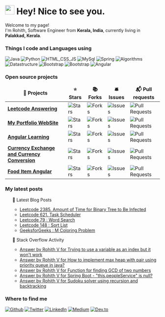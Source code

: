 <h1><img src="https://emojis.slackmojis.com/emojis/images/1531849430/4246/blob-sunglasses.gif?1531849430" width="30"/> Hey! Nice to see you.</h1>


<p>Welcome to my page! </br> I'm Rohith, Software Engineer from <b>Kerala, India</b>, currently living in <b>Palakkad, Kerala</b>. </p>
<h3>Things I code and Languages using</h3>
<p>
  <img alt="Java" src="https://img.shields.io/badge/Java-Java-blue" />
  <img alt="Python" src="https://img.shields.io/badge/Python-Python-red" /> 
  <img alt="HTML_CSS_JS" src="https://img.shields.io/badge/HTML--CSS--JS-HTML--CSS--JS-lightgrey" />
  <img alt="MySql" src="https://img.shields.io/badge/MySql-MySql-orange" />
  <img alt="Spring" src="https://img.shields.io/badge/Spring-Spring-brightgreen" />
  <img alt="Algorithms" src="https://img.shields.io/badge/Algorithms-Algorithms-green" />
  <img alt="Datastructure" src="https://img.shields.io/badge/Datastructure-Datastructure-yellowgreen" />
  <img alt="Bootstrap" src="https://img.shields.io/badge/bootstrap-bootstrap-yellow" />
  <img alt="Bootstrap" src="https://img.shields.io/badge/Machine%20Learning-Machine%20Learning-blue" />
  <img alt="Angular" src="https://img.shields.io/badge/Angular-Angular-red" />

  
</p>
<h3>Open source projects</h3>
<table>
  <thead align="center">
    <tr border: none;>
      <td><b>🎁 Projects</b></td>
      <td><b>⭐ Stars</b></td>
      <td><b>📚 Forks</b></td>
      <td><b>🛎 Issues</b></td>
      <td><b>📬 Pull requests</b></td>
    </tr>
  </thead>
  <tbody>
	  <tr>
      <td><a href="https://github.com/Rohithv07/LeetCodeTopInterviewQuestions"><b>Leetcode Answering</b></a></td>
      <td><img alt="Stars" src="https://img.shields.io/github/stars/Rohithv07/LeetCodeTopInterviewQuestions?style=flat-square&labelColor=343b41"/></td>
      <td><img alt="Forks" src="https://img.shields.io/github/forks/Rohithv07/LeetCodeTopInterviewQuestions?style=flat-square&labelColor=343b41"/></td>
      <td><img alt="Issues" src="https://img.shields.io/github/issues/Rohithv07/LeetCodeTopInterviewQuestions?style=flat-square&labelColor=343b41"/></td>
      <td><img alt="Pull Requests" src="https://img.shields.io/github/issues-pr/Rohithv07/LeetCodeTopInterviewQuestions?style=flat-square&labelColor=343b41"/></td>
    </tr>
    <tr>
      <td><a href="https://github.com/Rohithv07/PORTFO"><b>My Portfolio WebSite</b></a></td>
      <td><img alt="Stars" src="https://img.shields.io/github/stars/Rohithv07/PORTFO?style=flat-square&labelColor=343b41"/></td>
      <td><img alt="Forks" src="https://img.shields.io/github/forks/Rohithv07/PORTFO?style=flat-square&labelColor=343b41"/></td>
      <td><img alt="Issues" src="https://img.shields.io/github/issues/Rohithv07/PORTFO?style=flat-square&labelColor=343b41"/></td>
      <td><img alt="Pull Requests" src="https://img.shields.io/github/issues-pr/Rohithv07/PORTFO?style=flat-square&labelColor=343b41"/></td>
    </tr>
	  <tr>
      <td><a href="https://github.com/Rohithv07/todowebapp"><b>Angular Learning</b></a></td>
      <td><img alt="Stars" src="https://img.shields.io/github/stars/Rohithv07/AngularStudy?style=flat-square&labelColor=343b41"/></td>
      <td><img alt="Forks" src="https://img.shields.io/github/forks/Rohithv07/AngularStudy?style=flat-square&labelColor=343b41"/></td>
      <td><img alt="Issues" src="https://img.shields.io/github/issues/Rohithv07/AngularStudy?style=flat-square&labelColor=343b41"/></td>
      <td><img alt="Pull Requests" src="https://img.shields.io/github/issues-pr/Rohithv07/AngularStudy?style=flat-square&labelColor=343b41"/></td>
    </tr>
    <tr>
      <td><a href="https://github.com/Rohithv07/CurrencyExchangeCurrencyConversion"><b>Currency Exchange and Currency Conversion</b></a></td>
      <td><img alt="Stars" src="https://img.shields.io/github/stars/Rohithv07/CurrencyExchangeCurrencyConversion?style=flat-square&labelColor=343b41"/></td>
      <td><img alt="Forks" src="https://img.shields.io/github/forks/Rohithv07/CurrencyExchangeCurrencyConversion?style=flat-square&labelColor=343b41"/></td>
      <td><img alt="Issues" src="https://img.shields.io/github/issues/Rohithv07/CurrencyExchangeCurrencyConversion?style=flat-square&labelColor=343b41"/></td>
      <td><img alt="Pull Requests" src="https://img.shields.io/github/issues-pr/Rohithv07/CurrencyExchangeCurrencyConversion?style=flat-square&labelColor=343b41"/></td>
    </tr>
    <tr>
      <td><a href="https://github.com/Rohithv07/Fooditem-Angular-App"><b>Food Item Angular</b></a></td>
      <td><img alt="Stars" src="https://img.shields.io/github/stars/Rohithv07/Fooditem-Angular-App?style=flat-square&labelColor=343b41"/></td>
      <td><img alt="Forks" src="https://img.shields.io/github/forks/Rohithv07/Fooditem-Angular-App?style=flat-square&labelColor=343b41"/></td>
      <td><img alt="Issues" src="https://img.shields.io/github/issues/Rohithv07/Fooditem-Angular-App?style=flat-square&labelColor=343b41"/></td>
      <td><img alt="Pull Requests" src="https://img.shields.io/github/issues-pr/Rohithv07/Fooditem-Angular-App?style=flat-square&labelColor=343b41"/></td>
    </tr>
  </tbody>
</table>
<h3>My latest posts</h3>
<ul>
📩 Latest Blog Posts
	
<!-- BLOG-POST-LIST:START -->
- [Leetcode 2385. Amount of Time for Binary Tree to Be Infected](https://dev.to/rohithv07/leetcode-2385-amount-of-time-for-binary-tree-to-be-infected-586i)
- [Leetcode 621. Task Scheduler](https://dev.to/rohithv07/leetcode-621-task-scheduler-59jn)
- [Leetcode 79 : Word Search](https://dev.to/rohithv07/leetcode-79-word-search-4b66)
- [Leetcode 148 : Sort List](https://dev.to/rohithv07/leetcode-148-sort-list-p8n)
- [GeeksforGeeks : M Coloring Problem](https://dev.to/rohithv07/geeksforgeeks-m-coloring-problem-d16)
<!-- BLOG-POST-LIST:END -->
	

📩 Stack Overflow Activity
	
<!-- STACKOVERFLOW:START -->
- [Answer by Rohith V for Trying to use a variable as an index but it won&#39;t work](https://stackoverflow.com/questions/76300380/trying-to-use-a-variable-as-an-index-but-it-wont-work/76300406#76300406)
- [Answer by Rohith V for How to implement max heap with pair using priority queue in java?](https://stackoverflow.com/questions/67058645/how-to-implement-max-heap-with-pair-using-priority-queue-in-java/76300328#76300328)
- [Answer by Rohith V for Function for finding GCD of two numbers](https://stackoverflow.com/questions/72760972/function-for-finding-gcd-of-two-numbers/72761053#72761053)
- [Answer by Rohith V for Spring Boot - &quot;this.peopleService&quot; is null?](https://stackoverflow.com/questions/72621999/spring-boot-this-peopleservice-is-null/72622101#72622101)
- [Answer by Rohith V for Sudoku solver using recursion and backtracking](https://stackoverflow.com/questions/71236966/sudoku-solver-using-recursion-and-backtracking/71239206#71239206)
<!-- STACKOVERFLOW:END -->
</ul>

<!-- ![Visitor Count](https://profile-counter.glitch.me/{Rohithv07}/count.svg) -->


<h3>Where to find me</h3>
<p><a href="https://github.com/Rohithv07" target="_blank"><img alt="Github" src="https://img.shields.io/badge/GitHub-%2312100E.svg?&style=for-the-badge&logo=Github&logoColor=white" /></a> <a href="https://twitter.com/vazhathody" target="_blank"><img alt="Twitter" src="https://img.shields.io/badge/twitter-%231DA1F2.svg?&style=for-the-badge&logo=twitter&logoColor=white" /></a> <a href="https://www.linkedin.com/in/rohith-v-824820184/" target="_blank"><img alt="LinkedIn" src="https://img.shields.io/badge/linkedin-%230077B5.svg?&style=for-the-badge&logo=linkedin&logoColor=white" /></a> <a href="https://medium.com/@rohithv63" target="_blank"><img alt="Medium" src="https://img.shields.io/badge/medium-%2312100E.svg?&style=for-the-badge&logo=medium&logoColor=white" /></a>
<a href="https://dev.to/rohithv07" target="_blank"><img alt="Dev.to" src="https://img.shields.io/badge/dev-%2312100E.svg?&style=for-the-badge&logo=dev.to&logoColor=white" /></a>
</p>
</p>


